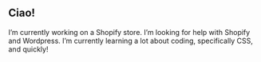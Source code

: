 ## Ciao! 
I’m currently working on a Shopify store.
I’m looking for help with Shopify and Wordpress.
I’m currently learning a lot about coding, specifically CSS, and quickly!
<!--
**amolinaro198/amolinaro198** is a ✨ _special_ ✨ repository because its `README.md` (this file) appears on your GitHub profile.

Here are some ideas to get you started:

- 🔭 I’m currently working on a Shopify store.
- 🌱 I’m currently learning a lot, and quickly!
- 👯 I’m looking to collaborate on ...
- 🤔 I’m looking for help with Shopify and Wordpress.
- 💬 Ask me about ...
- 📫 How to reach me: ...
- 😄 Pronouns: ...
- ⚡ Fun fact: 
-->
